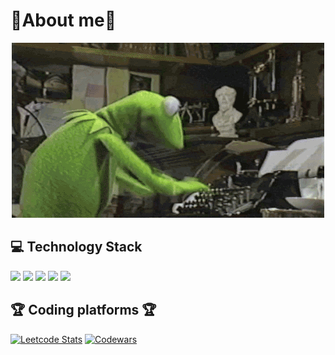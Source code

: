 
# :frog:About me:frog:
<div id="header" align="center">
  <img src="https://github.com/hatefulSalmon/hatefulSalmon/blob/main/coding_time.gif?raw=true">
</div>  

  ## 💻 Technology Stack
<img src= "https://img.shields.io/badge/C-00599C?style=for-the-badge&logo=c&logoColor=white" height="45"> <img src= "https://img.shields.io/badge/C%2B%2B-00599C?style=for-the-badge&logo=c%2B%2B&logoColor=white" height="45"> <img src= "https://img.shields.io/badge/Python-FFD43B?style=for-the-badge&logo=python&logoColor=blue" height="45"> <img src= "https://img.shields.io/badge/GIT-E44C30?style=for-the-badge&logo=git&logoColor=white" height="45"> <img src= "https://img.shields.io/badge/Linux-FCC624?style=for-the-badge&logo=linux&logoColor=black" height="45"> 


  ## 🏆 Coding platforms 🏆
[![Leetcode Stats](https://leetcard.jacoblin.cool/salmon77577?ext=heatmap)](https://leetcode.com/salmon77577)
[![Codewars](https://github.r2v.ch/codewars?user=hatefulSalmon&stroke=%23BB432C&hide_clan=true&top_languages=true&name=false&theme=dark)](https://www.codewars.com/users/hatefulSalmon)
